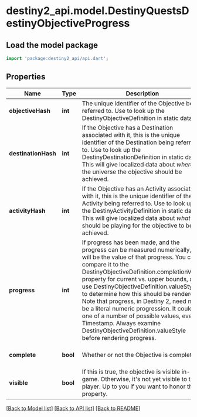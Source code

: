# destiny2_api.model.DestinyQuestsDestinyObjectiveProgress

## Load the model package
```dart
import 'package:destiny2_api/api.dart';
```

## Properties
Name | Type | Description | Notes
------------ | ------------- | ------------- | -------------
**objectiveHash** | **int** | The unique identifier of the Objective being referred to. Use to look up the DestinyObjectiveDefinition in static data. | [optional] [default to null]
**destinationHash** | **int** | If the Objective has a Destination associated with it, this is the unique identifier of the Destination being referred to. Use to look up the DestinyDestinationDefinition in static data. This will give localized data about *where* in the universe the objective should be achieved. | [optional] [default to null]
**activityHash** | **int** | If the Objective has an Activity associated with it, this is the unique identifier of the Activity being referred to. Use to look up the DestinyActivityDefinition in static data. This will give localized data about *what* you should be playing for the objective to be achieved. | [optional] [default to null]
**progress** | **int** | If progress has been made, and the progress can be measured numerically, this will be the value of that progress. You can compare it to the DestinyObjectiveDefinition.completionValue property for current vs. upper bounds, and use DestinyObjectiveDefinition.valueStyle to determine how this should be rendered. Note that progress, in Destiny 2, need not be a literal numeric progression. It could be one of a number of possible values, even a Timestamp. Always examine DestinyObjectiveDefinition.valueStyle before rendering progress. | [optional] [default to null]
**complete** | **bool** | Whether or not the Objective is completed. | [optional] [default to null]
**visible** | **bool** | If this is true, the objective is visible in-game. Otherwise, it&#39;s not yet visible to the player. Up to you if you want to honor this property. | [optional] [default to null]

[[Back to Model list]](../README.md#documentation-for-models) [[Back to API list]](../README.md#documentation-for-api-endpoints) [[Back to README]](../README.md)



